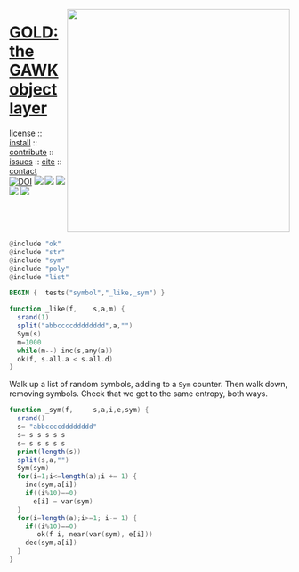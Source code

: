 <a name=top><img align=right width=400 src="https://github.com/timm/gold/blob/master/etc/img/coins.png">
<h1 align=left><a href="/README.md#top">GOLD: the GAWK object layer</a></h1> 
<p align=left> <a
href="https://github.com/timm/gold/blob/master/LICENSE.md#top">license</a> :: <a
href="https://github.com/timm/gold/blob/master/INSTALL.md#top">install</a> :: <a
href="https://github.com/timm/gold/blob/master/CODE_OF_CONDUCT.md#top">contribute</a> :: <a
href="https://github.com/timm/gold/issues">issues</a> :: <a
href="https://github.com/timm/gold/blob/master/CITATION.md#top">cite</a> :: <a
href="https://github.com/timm/gold/blob/master/CONTACT.md#top">contact</a><br><a 
href="https://doi.org/10.5281/zenodo.3841466"><img 
src="https://zenodo.org/badge/DOI/10.5281/zenodo.3841466.svg" alt="DOI"></a>
<img src="https://img.shields.io/badge/license-mit-red">   
<img src="https://img.shields.io/badge/language-gawk-orange">    
<img src="https://img.shields.io/badge/purpose-ai,se-blueviolet">
<img src="https://img.shields.io/badge/platform-mac,*nux-informational">
<a href="https://travis-ci.org/github/timm/gold"><img 
src="https://travis-ci.org/timm/gold.svg?branch=master"></a></p><br clear=all>


```awk
@include "ok"
@include "str"
@include "sym"
@include "poly"
@include "list"

BEGIN {  tests("symbol","_like,_sym") }

function _like(f,    s,a,m) {
  srand(1)
  split("abbccccdddddddd",a,"")
  Sym(s)
  m=1000
  while(m--) inc(s,any(a))
  ok(f, s.all.a < s.all.d)
}
```

Walk up a list of random symbols, adding to a `Sym`
counter. Then walk down, removing symbols. Check
that we get to the same entropy, both ways.

```awk
function _sym(f,     s,a,i,e,sym) {
  srand()
  s= "abbccccdddddddd"
  s= s s s s s
  s= s s s s s
  print(length(s))
  split(s,a,"")
  Sym(sym)
  for(i=1;i<=length(a);i += 1) { 
    inc(sym,a[i])
    if((i%10)==0)  
      e[i] = var(sym)  
  }
  for(i=length(a);i>=1; i-= 1) {
    if((i%10)==0)  
       ok(f i, near(var(sym), e[i])) 
    dec(sym,a[i]) 
  }
}
```
